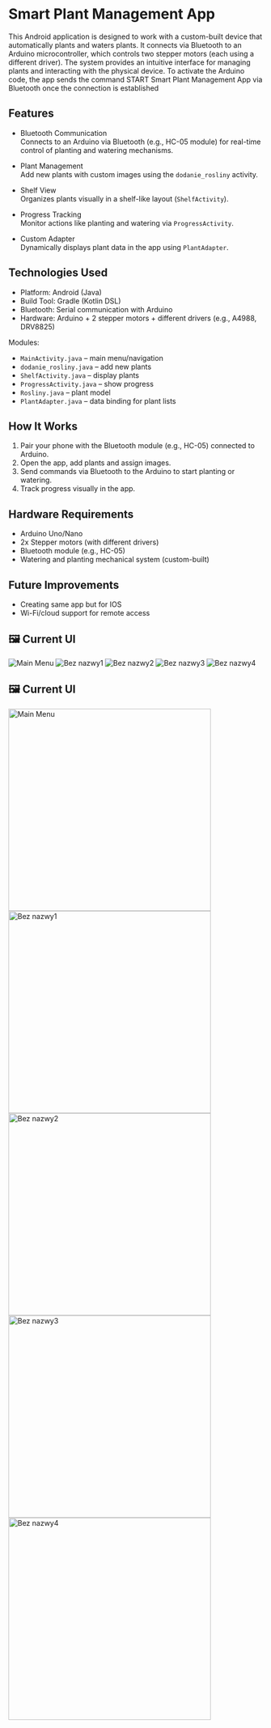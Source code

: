 # Smart Plant Management App

This Android application is designed to work with a custom-built device that automatically plants and waters plants. It connects via Bluetooth to an Arduino microcontroller, which controls two stepper motors (each using a different driver). The system provides an intuitive interface for managing plants and interacting with the physical device. To activate the Arduino code, the app sends the command START Smart Plant Management App via Bluetooth once the connection is established

## Features

- Bluetooth Communication  
  Connects to an Arduino via Bluetooth (e.g., HC-05 module) for real-time control of planting and watering mechanisms.

- Plant Management  
  Add new plants with custom images using the `dodanie_rosliny` activity.

- Shelf View  
  Organizes plants visually in a shelf-like layout (`ShelfActivity`).

- Progress Tracking  
  Monitor actions like planting and watering via `ProgressActivity`.

- Custom Adapter  
  Dynamically displays plant data in the app using `PlantAdapter`.

## Technologies Used

- Platform: Android (Java)  
- Build Tool: Gradle (Kotlin DSL)  
- Bluetooth: Serial communication with Arduino  
- Hardware: Arduino + 2 stepper motors + different drivers (e.g., A4988, DRV8825)

Modules:
- `MainActivity.java` – main menu/navigation
- `dodanie_rosliny.java` – add new plants
- `ShelfActivity.java` – display plants
- `ProgressActivity.java` – show progress
- `Rosliny.java` – plant model
- `PlantAdapter.java` – data binding for plant lists

## How It Works

1. Pair your phone with the Bluetooth module (e.g., HC-05) connected to Arduino.  
2. Open the app, add plants and assign images.  
3. Send commands via Bluetooth to the Arduino to start planting or watering.  
4. Track progress visually in the app.

## Hardware Requirements

- Arduino Uno/Nano  
- 2x Stepper motors (with different drivers)  
- Bluetooth module (e.g., HC-05)  
- Watering and planting mechanical system (custom-built)

## Future Improvements

- Creating same app but for IOS
- Wi-Fi/cloud support for remote access

## 🖼️ Current UI
![Main Menu](https://github.com/user-attachments/assets/015ceb11-860c-4ab5-872f-6e09d5dd3987)
![Bez nazwy1](https://github.com/user-attachments/assets/1f871734-6a9e-43a1-80af-93753205a9f2)
![Bez nazwy2](https://github.com/user-attachments/assets/41b7f0a2-0009-4d70-bbee-63e56c278c1e)
![Bez nazwy3](https://github.com/user-attachments/assets/4336e76e-5c5c-4181-ae9d-fecbfddda241)
![Bez nazwy4](https://github.com/user-attachments/assets/52fb5bd4-28c6-46d5-b0e3-a54f42c735c0)
## 🖼️ Current UI

<p float="left">
  <img src="https://github.com/user-attachments/assets/015ceb11-860c-4ab5-872f-6e09d5dd3987" alt="Main Menu" width="400"/>
  <img src="https://github.com/user-attachments/assets/1f871734-6a9e-43a1-80af-93753205a9f2" alt="Bez nazwy1" width="400"/>
  <img src="https://github.com/user-attachments/assets/41b7f0a2-0009-4d70-bbee-63e56c278c1e" alt="Bez nazwy2" width="400"/>
  <img src="https://github.com/user-attachments/assets/4336e76e-5c5c-4181-ae9d-fecbfddda241" alt="Bez nazwy3" width="400"/>
  <img src="https://github.com/user-attachments/assets/52fb5bd4-28c6-46d5-b0e3-a54f42c735c0" alt="Bez nazwy4" width="400"/>
</p>




